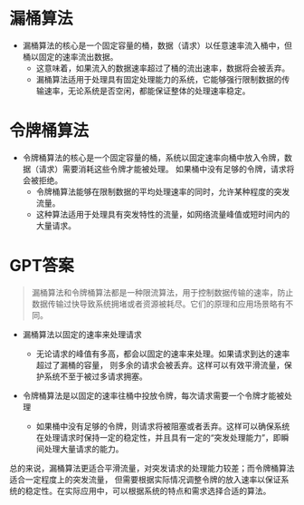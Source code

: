漏桶算法
=====
* 漏桶算法的核心是一个固定容量的桶，数据（请求）以任意速率流入桶中，但桶以固定的速率流出数据。
  * 这意味着，如果流入的数据速率超过了桶的流出速率，数据将会被丢弃。
  * 漏桶算法适用于处理具有固定处理能力的系统，它能够强行限制数据的传输速率，无论系统是否空闲，都能保证整体的处理速率稳定。

令牌桶算法
====
* 令牌桶算法的核心是一个固定容量的桶，系统以固定速率向桶中放入令牌，数据（请求）需要消耗这些令牌才能被处理。 如果桶中没有足够的令牌，请求将会被拒绝。
  * 令牌桶算法能够在限制数据的平均处理速率的同时，允许某种程度的突发流量。
  * 这种算法适用于处理具有突发特性的流量，如网络流量峰值或短时间内的大量请求。




GPT答案
=====

> 漏桶算法和令牌桶算法都是一种限流算法，用于控制数据传输的速率，防止数据传输过快导致系统拥堵或者资源被耗尽。它们的原理和应用场景略有不同。

* 漏桶算法以固定的速率来处理请求
  * 无论请求的峰值有多高，都会以固定的速率来处理。如果请求到达的速率超过了漏桶的容量， 则多余的请求会被丢弃。这样可以有效平滑流量，保护系统不至于被过多请求拥塞。

* 令牌桶算法是以固定的速率往桶中投放令牌，每次请求需要一个令牌才能被处理
  * 如果桶中没有足够的令牌，则请求将被阻塞或者丢弃。这样可以确保系统在处理请求时保持一定的稳定性，并且具有一定的“突发处理能力”，即瞬间处理大量请求的能力。

总的来说，漏桶算法更适合平滑流量，对突发请求的处理能力较差；而令牌桶算法适合一定程度上的突发流量，
但需要根据实际情况调整令牌的放入速率以保证系统的稳定性。在实际应用中，可以根据系统的特点和需求选择合适的算法。
